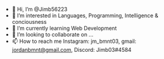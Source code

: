 - 👋 Hi, I’m @Jimb56223
- 👀 I’m interested in Languages, Programming, Intelligence & conciousness
- 🌱 I’m currently learning Web Development
- 💞️ I’m looking to collaborate on ...
- 📫 How to reach me Instagram: jm_bmnt03, gmail: jordanbmnt@gmail.com, Discord: Jimb03#4584

<!---
Jimb56223/Jimb56223 is a ✨ special ✨ repository because its `README.md` (this file) appears on your GitHub profile.
You can click the Preview link to take a look at your changes.
--->

